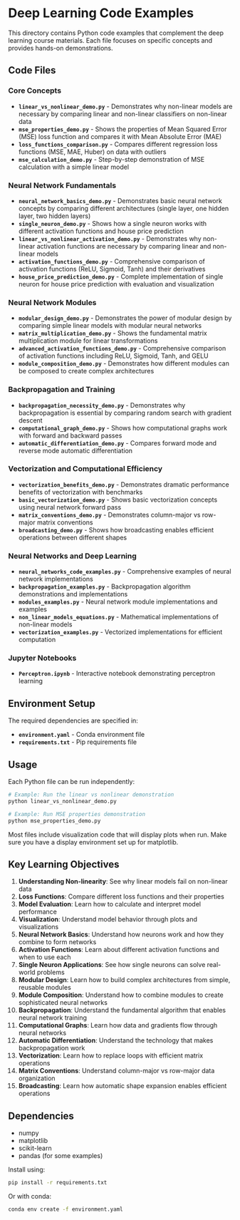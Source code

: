 # Deep Learning Code Examples

This directory contains Python code examples that complement the deep learning course materials. Each file focuses on specific concepts and provides hands-on demonstrations.

## Code Files

### Core Concepts

- **`linear_vs_nonlinear_demo.py`** - Demonstrates why non-linear models are necessary by comparing linear and non-linear classifiers on non-linear data
- **`mse_properties_demo.py`** - Shows the properties of Mean Squared Error (MSE) loss function and compares it with Mean Absolute Error (MAE)
- **`loss_functions_comparison.py`** - Compares different regression loss functions (MSE, MAE, Huber) on data with outliers
- **`mse_calculation_demo.py`** - Step-by-step demonstration of MSE calculation with a simple linear model

### Neural Network Fundamentals

- **`neural_network_basics_demo.py`** - Demonstrates basic neural network concepts by comparing different architectures (single layer, one hidden layer, two hidden layers)
- **`single_neuron_demo.py`** - Shows how a single neuron works with different activation functions and house price prediction
- **`linear_vs_nonlinear_activation_demo.py`** - Demonstrates why non-linear activation functions are necessary by comparing linear and non-linear models
- **`activation_functions_demo.py`** - Comprehensive comparison of activation functions (ReLU, Sigmoid, Tanh) and their derivatives
- **`house_price_prediction_demo.py`** - Complete implementation of single neuron for house price prediction with evaluation and visualization

### Neural Network Modules

- **`modular_design_demo.py`** - Demonstrates the power of modular design by comparing simple linear models with modular neural networks
- **`matrix_multiplication_demo.py`** - Shows the fundamental matrix multiplication module for linear transformations
- **`advanced_activation_functions_demo.py`** - Comprehensive comparison of activation functions including ReLU, Sigmoid, Tanh, and GELU
- **`module_composition_demo.py`** - Demonstrates how different modules can be composed to create complex architectures

### Backpropagation and Training

- **`backpropagation_necessity_demo.py`** - Demonstrates why backpropagation is essential by comparing random search with gradient descent
- **`computational_graph_demo.py`** - Shows how computational graphs work with forward and backward passes
- **`automatic_differentiation_demo.py`** - Compares forward mode and reverse mode automatic differentiation

### Vectorization and Computational Efficiency

- **`vectorization_benefits_demo.py`** - Demonstrates dramatic performance benefits of vectorization with benchmarks
- **`basic_vectorization_demo.py`** - Shows basic vectorization concepts using neural network forward pass
- **`matrix_conventions_demo.py`** - Demonstrates column-major vs row-major matrix conventions
- **`broadcasting_demo.py`** - Shows how broadcasting enables efficient operations between different shapes

### Neural Networks and Deep Learning

- **`neural_networks_code_examples.py`** - Comprehensive examples of neural network implementations
- **`backpropagation_examples.py`** - Backpropagation algorithm demonstrations and implementations
- **`modules_examples.py`** - Neural network module implementations and examples
- **`non_linear_models_equations.py`** - Mathematical implementations of non-linear models
- **`vectorization_examples.py`** - Vectorized implementations for efficient computation

### Jupyter Notebooks

- **`Perceptron.ipynb`** - Interactive notebook demonstrating perceptron learning

## Environment Setup

The required dependencies are specified in:
- **`environment.yaml`** - Conda environment file
- **`requirements.txt`** - Pip requirements file

## Usage

Each Python file can be run independently:

```bash
# Example: Run the linear vs nonlinear demonstration
python linear_vs_nonlinear_demo.py

# Example: Run MSE properties demonstration
python mse_properties_demo.py
```

Most files include visualization code that will display plots when run. Make sure you have a display environment set up for matplotlib.

## Key Learning Objectives

1. **Understanding Non-linearity**: See why linear models fail on non-linear data
2. **Loss Functions**: Compare different loss functions and their properties
3. **Model Evaluation**: Learn how to calculate and interpret model performance
4. **Visualization**: Understand model behavior through plots and visualizations
5. **Neural Network Basics**: Understand how neurons work and how they combine to form networks
6. **Activation Functions**: Learn about different activation functions and when to use each
7. **Single Neuron Applications**: See how single neurons can solve real-world problems
8. **Modular Design**: Learn how to build complex architectures from simple, reusable modules
9. **Module Composition**: Understand how to combine modules to create sophisticated neural networks
10. **Backpropagation**: Understand the fundamental algorithm that enables neural network training
11. **Computational Graphs**: Learn how data and gradients flow through neural networks
12. **Automatic Differentiation**: Understand the technology that makes backpropagation work
13. **Vectorization**: Learn how to replace loops with efficient matrix operations
14. **Matrix Conventions**: Understand column-major vs row-major data organization
15. **Broadcasting**: Learn how automatic shape expansion enables efficient operations

## Dependencies

- numpy
- matplotlib
- scikit-learn
- pandas (for some examples)

Install using:
```bash
pip install -r requirements.txt
```

Or with conda:
```bash
conda env create -f environment.yaml
```
